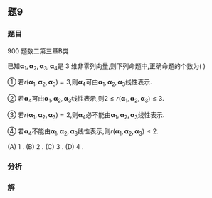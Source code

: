 ## 题9
### 题目
900 题数二第三章B类 

已知${\mathbf{\alpha }}_{1},{\mathbf{\alpha }}_{2},{\mathbf{\alpha }}_{3},{\mathbf{\alpha }}_{4}$是 3 维非零列向量,则下列命题中,正确命题的个数为( )

① 若$r( {{\mathbf{\alpha }}_{1},{\mathbf{\alpha }}_{2},{\mathbf{\alpha }}_{3}})  = 3$,则${\mathbf{\alpha }}_{4}$可由${\mathbf{\alpha }}_{1},{\mathbf{\alpha }}_{2},{\mathbf{\alpha }}_{3}$线性表示.

② 若${\mathbf{\alpha }}_{4}$可由${\mathbf{\alpha }}_{1},{\mathbf{\alpha }}_{2},{\mathbf{\alpha }}_{3}$线性表示,则$2 \leq  r( {{\mathbf{\alpha }}_{1},{\mathbf{\alpha }}_{2},{\mathbf{\alpha }}_{3}})  \leq  3$.

③ 若$r( {{\mathbf{\alpha }}_{1},{\mathbf{\alpha }}_{2},{\mathbf{\alpha }}_{3}})  = 2$,则${\mathbf{\alpha }}_{4}$必不能由${\mathbf{\alpha }}_{1},{\mathbf{\alpha }}_{2},{\mathbf{\alpha }}_{3}$线性表示.

④ 若${\mathbf{\alpha }}_{4}$不能由${\mathbf{\alpha }}_{1},{\mathbf{\alpha }}_{2},{\mathbf{\alpha }}_{3}$线性表示,则$r( {{\mathbf{\alpha }}_{1},{\mathbf{\alpha }}_{2},{\mathbf{\alpha }}_{3}})  \leq  2$.

(A) 1 . 
(B) 2 . 
(C) 3 . 
(D) 4 . 
### 分析

### 解